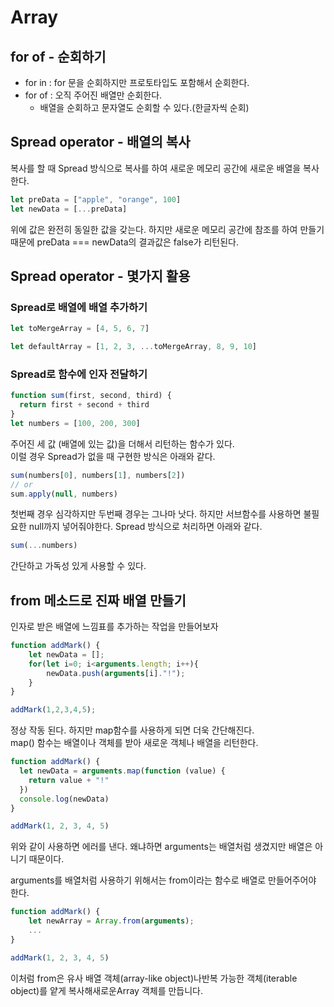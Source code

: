 # Array

## for of - 순회하기

- for in : for 문을 순회하지만 프로토타입도 포함해서 순회한다.
- for of : 오직 주어진 배열만 순회한다.
  - 배열을 순회하고 문자열도 순회할 수 있다.(한글자씩 순회)

## Spread operator - 배열의 복사

복사를 할 때 Spread 방식으로 복사를 하여 새로운 메모리 공간에 새로운 배열을 복사한다.

```js
let preData = ["apple", "orange", 100]
let newData = [...preData]
```

위에 값은 완전히 동일한 값을 갖는다. 하지만 새로운 메모리 공간에 참조를 하여 만들기 때문에 preData === newData의 결과값은 false가 리턴된다.

## Spread operator - 몇가지 활용

### Spread로 배열에 배열 추가하기

```js
let toMergeArray = [4, 5, 6, 7]

let defaultArray = [1, 2, 3, ...toMergeArray, 8, 9, 10]
```

### Spread로 함수에 인자 전달하기

```js
function sum(first, second, third) {
  return first + second + third
}
let numbers = [100, 200, 300]
```

주어진 세 값 (배열에 있는 값)을 더해서 리턴하는 함수가 있다.  
이럴 경우 Spread가 없을 때 구현한 방식은 아래와 같다.

```js
sum(numbers[0], numbers[1], numbers[2])
// or
sum.apply(null, numbers)
```

첫번째 경우 심각하지만 두번째 경우는 그나마 낫다.
하지만 서브함수를 사용하면 불필요한 null까지 넣어줘야한다.
Spread 방식으로 처리하면 아래와 같다.

```js
sum(...numbers)
```

간단하고 가독성 있게 사용할 수 있다.

## from 메소드로 진짜 배열 만들기

인자로 받은 배열에 느낌표를 추가하는 작업을 만들어보자

```js
function addMark() {
    let newData = [];
    for(let i=0; i<arguments.length; i++){
        newData.push(arguments[i]."!");
    }
}

addMark(1,2,3,4,5);
```

정상 작동 된다. 하지만 map함수를 사용하게 되면 더욱 간단해진다.  
map() 함수는 배열이나 객체를 받아 새로운 객체나 배열을 리턴한다.

```js
function addMark() {
  let newData = arguments.map(function (value) {
    return value + "!"
  })
  console.log(newData)
}

addMark(1, 2, 3, 4, 5)
```

위와 같이 사용하면 에러를 낸다. 왜냐하면 arguments는 배열처럼 생겼지만 배열은 아니기 때문이다.

arguments를 배열처럼 사용하기 위해서는 from이라는 함수로 배열로 만들어주어야 한다.

```js
function addMark() {
    let newArray = Array.from(arguments);
    ...
}

addMark(1, 2, 3, 4, 5)
```

이처럼 from은 유사 배열 객체(array-like object)나반복 가능한 객체(iterable object)를 얕게 복사해새로운Array 객체를 만듭니다.
